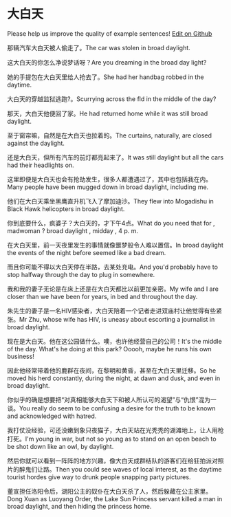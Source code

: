 # 大白天

Please help us improve the quality of example sentences! [Edit on Github](https://github.com/jiyushe/jiyu-example-sentence-source/blob/main/chinese/dabaitian.md)

<p><span class="chinese">那辆汽车大白天被人偷走了。</span><span class="english">The car was stolen in broad daylight.</span></p>

<p><span class="chinese">这大白天的你怎么净说梦话呀？</span><span class="english">Are you dreaming in the broad day light?</span></p>

<p><span class="chinese">她的手提包在大白天里给人抢去了。</span><span class="english">She had her handbag robbed in the daytime.</span></p>

<p><span class="chinese">大白天的穿越监狱逃跑?。</span><span class="english">Scurrying across the fld in the middle of the day?</span></p>

<p><span class="chinese">那天，大白天他便回了家。</span><span class="english">He had returned home while it was still broad daylight.</span></p>

<p><span class="chinese">至于窗帘嘛，自然是在大白天也拉着的。</span><span class="english">The curtains, naturally, are closed against the daylight.</span></p>

<p><span class="chinese">还是大白天，但所有汽车的前灯都亮起来了。</span><span class="english">It was still daylight but all the cars had their headlights on.</span></p>

<p><span class="chinese">这里即便是大白天也会有抢劫发生，很多人都遭遇过了，其中也包括我在内。</span><span class="english">Many people have been mugged down in broad daylight, including me.</span></p>

<p><span class="chinese">他们在大白天乘坐黑鹰直升机飞入了摩加迪沙。</span><span class="english">They flew into Mogadishu in Black Hawk helicopters in broad daylight.</span></p>

<p><span class="chinese">你到底要什么，疯婆子？大白天的，才下午4点。</span><span class="english">What do you need that for , madwoman ? broad daylight , midday , 4 p. m.</span></p>

<p><span class="chinese">在大白天里，前一天夜里发生的事情就像噩梦般令人难以置信。</span><span class="english">In broad daylight the events of the night before seemed like a bad dream.</span></p>

<p><span class="chinese">而且你可能不得以大白天停在半路，去某处充电。</span><span class="english">And you'd probably have to stop halfway through the day to plug in somewhere.</span></p>

<p><span class="chinese">我和我的妻子无论是在床上还是在大白天都比以前更加亲密。</span><span class="english">My wife and I are closer than we have been for years, in bed and throughout the day.</span></p>

<p><span class="chinese">朱先生的妻子是一名HIV感染者，大白天陪着一个记者走进双庙村让他觉得有些紧张。</span><span class="english">Mr Zhu, whose wife has HIV, is uneasy about escorting a journalist in broad daylight.</span></p>

<p><span class="chinese">现在是大白天。他在这公园做什么。噢，也许他经营自己的公司！</span><span class="english">It's the middle of the day. What's he doing at this park? Ooooh, maybe he runs his own business!</span></p>

<p><span class="chinese">因此他经常带着他的鹿群在夜间，在黎明和黄昏，甚至在大白天里迁移。</span><span class="english">So he moved his herd constantly, during the night, at dawn and dusk, and even in broad daylight.</span></p>

<p><span class="chinese">你似乎的确是想要把“对真相能够大白天下和被人所认可的渴望”与“仇恨”混为一谈。</span><span class="english">You really do seem to be confusing a desire for the truth to be known and acknowledged with hatred.</span></p>

<p><span class="chinese">我打仗没经验，可还没嫩到象只夜猫子，大白天站在光秃秃的湖滩地上，让人用枪打死。</span><span class="english">I'm young in war, but not so young as to stand on an open beach to be shot down like an owl, by daylight.</span></p>

<p><span class="chinese">然后你就可以看到一阵阵的地方兴趣，像大白天成群结队的游客们在给狂拍派对照片的醉鬼们让路。</span><span class="english">Then you could see waves of local interest, as the daytime tourist hordes give way to drunk people snapping party pictures.</span></p>

<p><span class="chinese">董宣担任洛阳令后，湖阳公主的奴仆在大白天杀了人，然后躲藏在公主家里。</span><span class="english">Dong Xuan as Luoyang Order, the Lake Sun Princess servant killed a man in broad daylight, and then hiding the princess home.</span></p>

